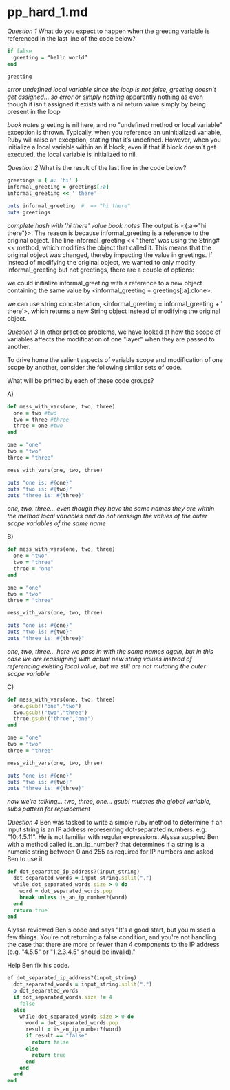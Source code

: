 # pp_hard_1.md

*Question 1*
What do you expect to happen when the greeting variable is referenced in the last line of the code below?
```ruby
if false
  greeting = “hello world”
end

greeting
```
*error undefined local variable since the loop is not false, greeting doesn't get assigned... so error or simply nothing*
apparently nothing as even though it isn't assigned it exists with a nil return value simply by being present in the loop

*book notes*
greeting is nil here, and no "undefined method or local variable" exception is thrown. Typically, when you reference an uninitialized variable, Ruby will raise an exception, stating that it’s undefined. However, when you initialize a local variable within an if block, even if that if block doesn’t get executed, the local variable is initialized to nil.

*Question 2*
What is the result of the last line in the code below?
```ruby
greetings = { a: 'hi' }
informal_greeting = greetings[:a]
informal_greeting << ' there'

puts informal_greeting  #  => "hi there"
puts greetings
```
*complete hash with 'hi there' value*
*book notes*
The output is <{:a=>"hi there"}>. The reason is because informal_greeting is a reference to the original object. The line informal_greeting << ' there' was using the String#<< method, which modifies the object that called it. This means that the original object was changed, thereby impacting the value in greetings. If instead of modifying the original object, we wanted to only modify informal_greeting but not greetings, there are a couple of options:

we could initialize informal_greeting with a reference to a new object containing the same value by <informal_greeting = greetings[:a].clone>.

we can use string concatenation, <informal_greeting = informal_greeting + ' there'>, which returns a new String object instead of modifying the original object.

*Question 3*
In other practice problems, we have looked at how the scope of variables affects the modification of one "layer" when they are passed to another.

To drive home the salient aspects of variable scope and modification of one scope by another, consider the following similar sets of code.

What will be printed by each of these code groups?

A)
```ruby
def mess_with_vars(one, two, three)
  one = two #two
  two = three #three
  three = one #two
end

one = "one"
two = "two"
three = "three"

mess_with_vars(one, two, three)

puts "one is: #{one}"
puts "two is: #{two}"
puts "three is: #{three}"
```
*one, two, three... even though they have the same names they are within the method local variables and do not reassign the values of the outer scope variables of the same name*

B)
```ruby
def mess_with_vars(one, two, three)
  one = "two"
  two = "three"
  three = "one"
end

one = "one"
two = "two"
three = "three"

mess_with_vars(one, two, three)

puts "one is: #{one}"
puts "two is: #{two}"
puts "three is: #{three}"
```
*one, two, three... here we pass in with the same names again, but in this case we are reassigning with actual new string values instead of referencing existing local value, but we still are not mutating the outer scope variable*

C)
```ruby
def mess_with_vars(one, two, three)
  one.gsub!("one","two")
  two.gsub!("two","three")
  three.gsub!("three","one")
end

one = "one"
two = "two"
three = "three"

mess_with_vars(one, two, three)

puts "one is: #{one}"
puts "two is: #{two}"
puts "three is: #{three}"
```
*now we're talking... two, three, one... gsub! mutates the global variable, subs pattern for replacement*

*Question 4*
Ben was tasked to write a simple ruby method to determine if an input string is an IP address representing dot-separated numbers. e.g. "10.4.5.11". He is not familiar with regular expressions. Alyssa supplied Ben with a method called is_an_ip_number? that determines if a string is a numeric string between 0 and 255 as required for IP numbers and asked Ben to use it.
```ruby
def dot_separated_ip_address?(input_string)
  dot_separated_words = input_string.split(".")
  while dot_separated_words.size > 0 do
    word = dot_separated_words.pop
    break unless is_an_ip_number?(word)
  end
  return true
end
```
Alyssa reviewed Ben's code and says "It's a good start, but you missed a few things. You're not returning a false condition, and you're not handling the case that there are more or fewer than 4 components to the IP address (e.g. "4.5.5" or "1.2.3.4.5" should be invalid)."

Help Ben fix his code.
```ruby
ef dot_separated_ip_address?(input_string)
  dot_separated_words = input_string.split(".")
  p dot_separated_words
  if dot_separated_words.size != 4
    false
  else
    while dot_separated_words.size > 0 do
      word = dot_separated_words.pop
      result = is_an_ip_number?(word)
      if result == "false"
        return false
      else 
        return true
      end
    end
  end
end
```